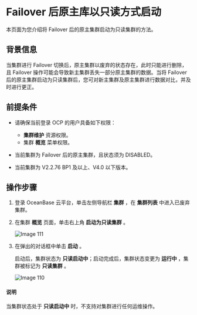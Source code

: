 # Failover 后原主库以只读方式启动

本页面为您介绍将 Failover 后的原主集群启动为只读集群的方法。

## 背景信息

当集群进行 Failover 切换后，原主集群以废弃的状态存在，此时只能进行删除，且 Failover 操作可能会导致新主集群丢失一部分原主集群的数据。当将 Failover 后的原主集群启动为只读集群后，您可对新主集群及原主集群进行数据对比，并及时进行更正。

## 前提条件

* 请确保当前登录 OCP 的用户具备如下权限：

  * **集群维护** 资源权限。
  * 集群 **概览** 菜单权限。

* 当前集群为 Failover 后的原主集群，且状态须为 DISABLED。

* 当前集群为 V2.2.76 BP1 及以上、V4.0 以下版本。

## 操作步骤

1. 登录 OceanBase 云平台，单击左侧导航栏 **集群** ，在 **集群列表** 中进入已废弃集群。

2. 在集群 **概览** 页面，单击右上角 **启动为只读集群** 。

   ![Image 111](https://help-static-aliyun-doc.aliyuncs.com/assets/img/zh-CN/0531028461/p423156.png)

3. 在弹出的对话框中单击 **启动** 。

   启动后，集群状态为 **只读启动中**；启动完成后，集群状态变更为 **运行中** ，集群被标记为 **只读集群** 。

   ![Image 110](https://help-static-aliyun-doc.aliyuncs.com/assets/img/zh-CN/0531028461/p423151.png)

  <main id="notice" type='explain'>
    <h4>说明</h4>
    <p>当集群状态处于 <strong>只读启动中</strong> 时，不支持对集群进行任何运维操作。</p>
  </main>
